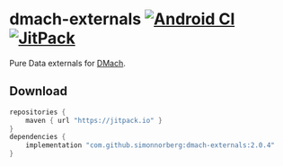 # dmach-externals [![Android CI](https://github.com/simonnorberg/dmach-externals/workflows/Android%20CI/badge.svg)](https://github.com/simonnorberg/dmach-externals/actions) [![JitPack](https://jitpack.io/v/simonnorberg/dmach-externals.svg)](https://jitpack.io/#simonnorberg/dmach-externals)

Pure Data externals for [DMach](https://github.com/simonnorberg/dmach).

## Download

```groovy
repositories {
    maven { url "https://jitpack.io" }
}
dependencies {
    implementation "com.github.simonnorberg:dmach-externals:2.0.4"
}
```
